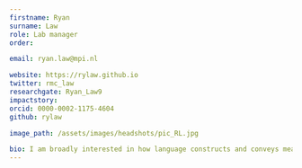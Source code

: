 ```yaml
---
firstname: Ryan
surname: Law
role: Lab manager
order:

email: ryan.law@mpi.nl

website: https://rylaw.github.io
twitter: rmc_law
researchgate: Ryan_Law9
impactstory:
orcid: 0000-0002-1175-4604
github: rylaw

image_path: /assets/images/headshots/pic_RL.jpg

bio: I am broadly interested in how language constructs and conveys meaning. Currently, I am pursuing a Research Master's in Cognitive Neuroscience. Previously, my research as a predoctoral research assistant at New York University Abu Dhabi explored the neural basis of syntactic and discourse processing using magnetoenchephalography. I earned a BA in Linguistics from UCL. There, I explored my interests in linguistic theory, psycholinguistics, and developmental psychology through working in psychology and linguistics laboratories in the UK and the US. 
---
```

